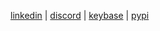 [linkedin](https://linkedin.com/in/aaronmamparo) |
[discord](https://discord.com/users/489618044298067969) |
[keybase](https://keybase.io/amamparo) |
[pypi](https://pypi.org/user/amamparo/)
